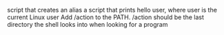 script that creates an alias
a script that prints hello user, where user is the current Linux user
Add /action to the PATH. /action should be the last directory the shell looks into when looking for a program
